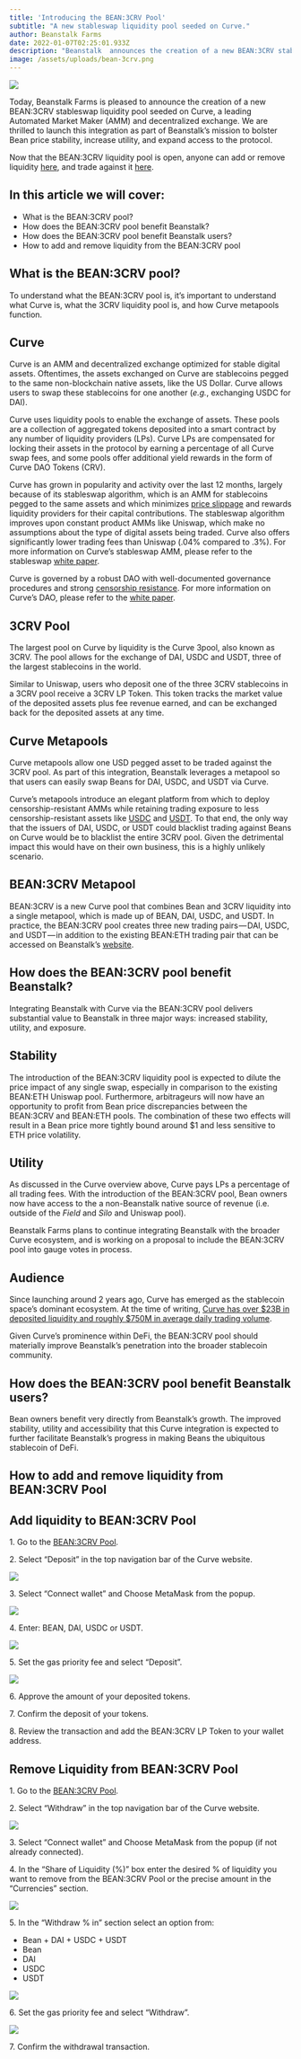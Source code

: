 ```yaml
---
title: 'Introducing the BEAN:3CRV Pool'
subtitle: "A new stableswap liquidity pool seeded on Curve."
author: Beanstalk Farms
date: 2022-01-07T02:25:01.933Z
description: "Beanstalk  announces the creation of a new BEAN:3CRV stableswap liquidity pool seeded on Curve."
image: /assets/uploads/bean-3crv.png
---
```


![](https://cdn-images-1.medium.com/max/800/1*dpCnV4b6lY8uUe8lqRh6Kg.png)

Today, Beanstalk Farms is pleased to announce the creation of a new BEAN:3CRV stableswap liquidity pool seeded on Curve, a leading Automated Market Maker (AMM) and decentralized exchange. We are thrilled to launch this integration as part of Beanstalk’s mission to bolster Bean price stability, increase utility, and expand access to the protocol.

Now that the BEAN:3CRV liquidity pool is open, anyone can add or remove liquidity [here](https://curve.fi/factory/81/deposit), and trade against it [here](https://curve.fi/factory/81).

## In this article we will cover:

*   What is the BEAN:3CRV pool?
*   How does the BEAN:3CRV pool benefit Beanstalk?
*   How does the BEAN:3CRV pool benefit Beanstalk users?
*   How to add and remove liquidity from the BEAN:3CRV pool

## What is the BEAN:3CRV pool?

To understand what the BEAN:3CRV pool is, it’s important to understand what Curve is, what the 3CRV liquidity pool is, and how Curve metapools function.

## Curve

Curve is an AMM and decentralized exchange optimized for stable digital assets. Oftentimes, the assets exchanged on Curve are stablecoins pegged to the same non-blockchain native assets, like the US Dollar. Curve allows users to swap these stablecoins for one another (_e.g._, exchanging USDC for DAI).

Curve uses liquidity pools to enable the exchange of assets. These pools are a collection of aggregated tokens deposited into a smart contract by any number of liquidity providers (LPs). Curve LPs are compensated for locking their assets in the protocol by earning a percentage of all Curve swap fees, and some pools offer additional yield rewards in the form of Curve DAO Tokens (CRV).

Curve has grown in popularity and activity over the last 12 months, largely because of its stableswap algorithm, which is an AMM for stablecoins pegged to the same assets and which minimizes [price slippage](https://en.wikipedia.org/wiki/Slippage_%28finance%29) and rewards liquidity providers for their capital contributions. The stableswap algorithm improves upon constant product AMMs like Uniswap, which make no assumptions about the type of digital assets being traded. Curve also offers significantly lower trading fees than Uniswap (.04% compared to .3%). For more information on Curve’s stableswap AMM, please refer to the stableswap [white paper](https://curve.fi/files/stableswap-paper.pdf).

Curve is governed by a robust DAO with well-documented governance procedures and strong [censorship resistance](https://creamdotfinance.medium.com/moving-forward-post-exploit-next-steps-for-c-r-e-a-m-finance-1ad05e2066d5). For more information on Curve’s DAO, please refer to the [white paper](https://curve.fi/files/CurveDAO.pdf).

## 3CRV Pool

The largest pool on Curve by liquidity is the Curve 3pool, also known as 3CRV. The pool allows for the exchange of DAI, USDC and USDT, three of the largest stablecoins in the world.

Similar to Uniswap, users who deposit one of the three 3CRV stablecoins in a 3CRV pool receive a 3CRV LP Token. This token tracks the market value of the deposited assets plus fee revenue earned, and can be exchanged back for the deposited assets at any time.

## Curve Metapools

Curve metapools allow one USD pegged asset to be traded against the 3CRV pool. As part of this integration, Beanstalk leverages a metapool so that users can easily swap Beans for DAI, USDC, and USDT via Curve.

Curve’s metapools introduce an elegant platform from which to deploy censorship-resistant AMMs while retaining trading exposure to less censorship-resistant assets like [USDC](https://www.coindesk.com/markets/2020/07/08/circle-confirms-freezing-100k-in-usdc-at-law-enforcements-request/) and [USDT](https://www.theblockcrypto.com/post/129133/tether-freezes-over-1-million-usdt-single-address). To that end, the only way that the issuers of DAI, USDC, or USDT could blacklist trading against Beans on Curve would be to blacklist the entire 3CRV pool. Given the detrimental impact this would have on their own business, this is a highly unlikely scenario.

## BEAN:3CRV Metapool

BEAN:3CRV is a new Curve pool that combines Bean and 3CRV liquidity into a single metapool, which is made up of BEAN, DAI, USDC, and USDT. In practice, the BEAN:3CRV pool creates three new trading pairs — DAI, USDC, and USDT — in addition to the existing BEAN:ETH trading pair that can be accessed on Beanstalk’s [website](https://bean.money).

## How does the BEAN:3CRV pool benefit Beanstalk?

Integrating Beanstalk with Curve via the BEAN:3CRV pool delivers substantial value to Beanstalk in three major ways: increased stability, utility, and exposure.

## Stability

The introduction of the BEAN:3CRV liquidity pool is expected to dilute the price impact of any single swap, especially in comparison to the existing BEAN:ETH Uniswap pool. Furthermore, arbitrageurs will now have an opportunity to profit from Bean price discrepancies between the BEAN:3CRV and BEAN:ETH pools. The combination of these two effects will result in a Bean price more tightly bound around $1 and less sensitive to ETH price volatility.

## Utility

As discussed in the Curve overview above, Curve pays LPs a percentage of all trading fees. With the introduction of the BEAN:3CRV pool, Bean owners now have access to the a non-Beanstalk native source of revenue (i.e. outside of the _Field_ and _Silo_ and Uniswap pool).

Beanstalk Farms plans to continue integrating Beanstalk with the broader Curve ecosystem, and is working on a proposal to include the BEAN:3CRV pool into gauge votes in process.

## Audience

Since launching around 2 years ago, Curve has emerged as the stablecoin space’s dominant ecosystem. At the time of writing, [Curve has over $23B in deposited liquidity and roughly $750M in average daily trading volume](https://curve.fi/combinedstats).

Given Curve’s prominence within DeFi, the BEAN:3CRV pool should materially improve Beanstalk’s penetration into the broader stablecoin community.

## How does the BEAN:3CRV pool benefit Beanstalk users?

Bean owners benefit very directly from Beanstalk’s growth. The improved stability, utility and accessibility that this Curve integration is expected to further facilitate Beanstalk’s progress in making Beans the ubiquitous stablecoin of DeFi.

## How to add and remove liquidity from BEAN:3CRV Pool

## Add liquidity to BEAN:3CRV Pool

1\. Go to the [BEAN:3CRV Pool](https://curve.fi/factory/81).

2\. Select “Deposit” in the top navigation bar of the Curve website.

![](https://cdn-images-1.medium.com/max/800/1*SlwVQtEBYGzls50QPeKL_w.png)

3\. Select “Connect wallet” and Choose MetaMask from the popup.

![](https://cdn-images-1.medium.com/max/800/1*rfB9zIf6ezu93DBkZVDeUw.png)

4\. Enter: BEAN, DAI, USDC or USDT.

![](https://cdn-images-1.medium.com/max/800/1*0i_WSocD1Punlco4U-Z84Q.png)

5\. Set the gas priority fee and select “Deposit”.

![](https://cdn-images-1.medium.com/max/800/1*TCgD3GYtboN2o_f6Iiq8Lg.png)

6\. Approve the amount of your deposited tokens.

7\. Confirm the deposit of your tokens.

8\. Review the transaction and add the BEAN:3CRV LP Token to your wallet address.

## Remove Liquidity from BEAN:3CRV Pool

1\. Go to the [BEAN:3CRV Pool](https://curve.fi/factory/81).

2\. Select “Withdraw” in the top navigation bar of the Curve website.

![](https://cdn-images-1.medium.com/max/800/1*4fIviq8zOx57LLkzl_Offw.png)

3\. Select “Connect wallet” and Choose MetaMask from the popup (if not already connected).

4\. In the “Share of Liquidity (%)” box enter the desired % of liquidity you want to remove from the BEAN:3CRV Pool or the precise amount in the “Currencies” section.

![](https://cdn-images-1.medium.com/max/800/1*RxCSx5w8HPHJitB0F_G9AA.png)

5\. In the “Withdraw % in” section select an option from:

*   Bean + DAI + USDC + USDT
*   Bean
*   DAI
*   USDC
*   USDT

![](https://cdn-images-1.medium.com/max/800/1*eeGuQgWtbUcAKEshOqmquw.png)

6\. Set the gas priority fee and select “Withdraw”.

![](https://cdn-images-1.medium.com/max/800/1*XPI3GdkS3YTfAFNLsKIOUw.png)

7\. Confirm the withdrawal transaction.